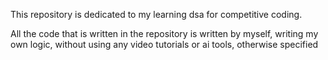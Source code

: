 This repository is dedicated to my learning dsa for competitive coding.

All the code that is written in the repository is written by myself, writing my own logic, without using any video tutorials or ai tools, otherwise specified
